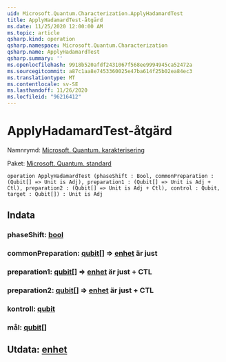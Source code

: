 ```yaml
---
uid: Microsoft.Quantum.Characterization.ApplyHadamardTest
title: ApplyHadamardTest-åtgärd
ms.date: 11/25/2020 12:00:00 AM
ms.topic: article
qsharp.kind: operation
qsharp.namespace: Microsoft.Quantum.Characterization
qsharp.name: ApplyHadamardTest
qsharp.summary: ''
ms.openlocfilehash: 9918b520afdf2431067f568ee9994945ca52472a
ms.sourcegitcommit: a87c1aa8e7453360025e47ba614f25b02ea84ec3
ms.translationtype: MT
ms.contentlocale: sv-SE
ms.lasthandoff: 11/26/2020
ms.locfileid: "96216412"
---
```

# <a name="applyhadamardtest-operation"></a>ApplyHadamardTest-åtgärd

Namnrymd: [Microsoft. Quantum. karakterisering](xref:Microsoft.Quantum.Characterization)

Paket: [Microsoft. Quantum. standard](https://nuget.org/packages/Microsoft.Quantum.Standard)




```qsharp
operation ApplyHadamardTest (phaseShift : Bool, commonPreparation : (Qubit[] => Unit is Adj), preparation1 : (Qubit[] => Unit is Adj + Ctl), preparation2 : (Qubit[] => Unit is Adj + Ctl), control : Qubit, target : Qubit[]) : Unit is Adj
```


## <a name="input"></a>Indata

### <a name="phaseshift--bool"></a>phaseShift: [bool](xref:microsoft.quantum.lang-ref.bool)




### <a name="commonpreparation--qubit--unit--is-adj"></a>commonPreparation: [qubit](xref:microsoft.quantum.lang-ref.qubit)[] => [enhet](xref:microsoft.quantum.lang-ref.unit)  är just




### <a name="preparation1--qubit--unit--is-adj--ctl"></a>preparation1: [qubit](xref:microsoft.quantum.lang-ref.qubit)[] => [enhet](xref:microsoft.quantum.lang-ref.unit)  är just + CTL




### <a name="preparation2--qubit--unit--is-adj--ctl"></a>preparation2: [qubit](xref:microsoft.quantum.lang-ref.qubit)[] => [enhet](xref:microsoft.quantum.lang-ref.unit)  är just + CTL




### <a name="control--qubit"></a>kontroll: [qubit](xref:microsoft.quantum.lang-ref.qubit)




### <a name="target--qubit"></a>mål: [qubit](xref:microsoft.quantum.lang-ref.qubit)[]





## <a name="output--unit"></a>Utdata: [enhet](xref:microsoft.quantum.lang-ref.unit)

